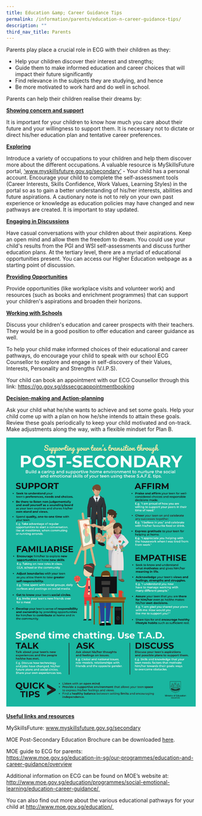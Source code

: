 ```yaml
---
title: Education &amp; Career Guidance Tips
permalink: /information/parents/education-n-career-guidance-tips/
description: ""
third_nav_title: Parents
---
```

<p>Parents play place a crucial role in ECG with their children as they:</p>
<ul>
<li>Help your children discover their interest and strengths;</li>
<li>Guide them to make informed education and career choices that will impact their future significantly</li>
<li>Find relevance in the subjects they are studying, and hence&nbsp;</li>
<li>Be more motivated to work hard and do well in school.</li>
</ul>
<p>Parents can help their children realise their dreams by:</p>
<p><strong><u>Showing concern and support</u></strong></p>
<p>It is important for your children to know how much you care about their future and your willingness to support them. It is necessary not to dictate or direct his/her education plan and tentative career preferences.</p>
<p><u><strong>Exploring</strong></u></p>
<p>Introduce a variety of occupations to your children and help them discover more about the different occupations. A valuable resource is MySkillsFuture portal,&nbsp;<a href="http://www.myskillsfuture.gov.sg/secondary" target="_blank" rel="noopener">‘www.myskillsfuture.gov.sg/secondary’</a>&nbsp;- Your child has a personal account. Encourage your child to complete the self-assessment tools (Career Interests, Skills Confidence, Work Values, Learning Styles) in the portal so as to gain a better understanding of his/her interests, abilities and future aspirations. A cautionary note is not to rely on your own past experience or knowledge as education policies may have changed and new pathways are created. It is important to stay updated.</p>
<p><strong><u>Engaging in Discussions</u></strong></p>
<p>Have casual conversations with your children about their aspirations. Keep an open mind and allow them the freedom to dream. You could use your child's results from the PGI and WSI self-assessments and discuss further education plans. At the tertiary level, there are a myriad of educational opportunities present. You can access our Higher Education webpage as a starting point of discussion.&nbsp;</p>
<p><strong><u>Providing Opportunities</u></strong></p>
<p>Provide opportunities (like workplace visits and volunteer work) and resources (such as books and enrichment programmes) that can support your children's aspirations and broaden their horizons.</p>
<p><strong><u>Working with Schools</u></strong></p>
<p>Discuss your children's education and career prospects with their teachers. They would be in a good position to offer education and career guidance as well.

To help your child make informed choices of their educational and career pathways, do encourage your child to speak with our school ECG Counsellor to explore and engage in self-discovery of their Values, Interests, Personality and Strengths (V.I.P.S).

Your child can book an appointment with our ECG Counsellor through this link: 
<a href="https://go.gov.sg/dssecgcappointmentbooking" target="_blank" rel="noopener">https://go.gov.sg/dssecgcappointmentbooking </a>
	
</p><p><strong><u>Decision-making and Action-planning</u></strong></p>
<p>Ask your child what he/she wants to achieve and set some goals. Help your child come up with a plan on how he/she intends to attain these goals. Review these goals periodically to keep your child motivated and on-track. Make adjustments along the way, with a flexible mindset for Plan B.</p>
<img src="/images/info.jpeg">
<p><u><strong>Useful links and resources</strong></u></p>
<p>MySkillsFuture:&nbsp;<a href="http://www.myskillsfuture.gov.sg/secondary" target="_blank" rel="noopener">www.myskillsfuture.gov.sg/secondary</a></p>
<p>MOE Post-Secondary Education Brochure can be downloaded&nbsp;<a href="/files/post-secondary-brochure.pdf" target="_blank" rel="noopener">here</a>.</p>
<p>MOE guide to ECG for parents:<br><a href="https://www.moe.gov.sg/education-in-sg/our-programmes/education-and-career-guidance/overview" target="_blank" rel="noopener">https://www.moe.gov.sg/education-in-sg/our-programmes/education-and-career-guidance/overview</a></p>
<p>Additional information on ECG can be found on MOE’s website at: <a href="http://www.moe.gov.sg/education/programmes/social-emotional-learning/education-career-guidance/" target="_blank" rel="noopener">http://www.moe.gov.sg/education/programmes/social-emotional-learning/education-career-guidance/&nbsp;</a></p>
<p>You can also find out more about the various educational pathways for your child at <a href="http://www.moe.gov.sg/education/" target="_blank" rel="noopener">http://www.moe.gov.sg/education/&nbsp;</a></p>
